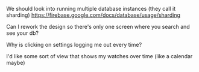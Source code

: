 We should look into running multiple database instances (they call it sharding) https://firebase.google.com/docs/database/usage/sharding

Can I rework the design so there's only one screen where you search and see your db?

Why is clicking on settings logging me out every time?

I'd like some sort of view that shows my watches over time (like a calendar maybe)
